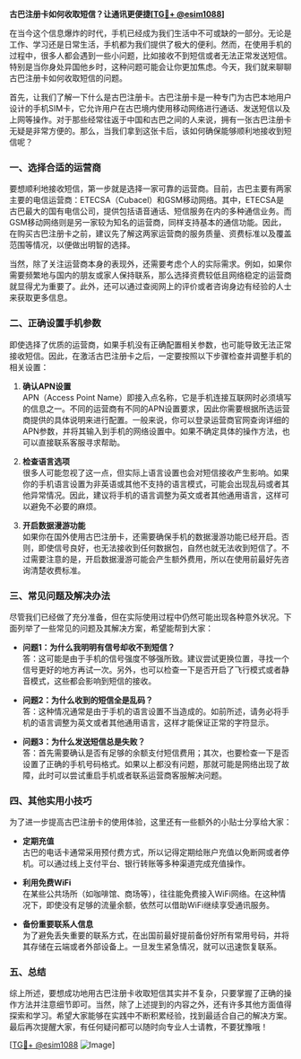 **古巴注册卡如何收取短信？让通讯更便捷[[TG💪+ @esim1088](https://t.me/s/esim1088)]**

在当今这个信息爆炸的时代，手机已经成为我们生活中不可或缺的一部分。无论是工作、学习还是日常生活，手机都为我们提供了极大的便利。然而，在使用手机的过程中，很多人都会遇到一些小问题，比如接收不到短信或者无法正常发送短信。特别是当你身处异国他乡时，这种问题可能会让你更加焦虑。今天，我们就来聊聊古巴注册卡如何收取短信的问题。

首先，让我们了解一下什么是古巴注册卡。古巴注册卡是一种专门为古巴本地用户设计的手机SIM卡，它允许用户在古巴境内使用移动网络进行通话、发送短信以及上网等操作。对于那些经常往返于中国和古巴之间的人来说，拥有一张古巴注册卡无疑是非常方便的。那么，当我们拿到这张卡后，该如何确保能够顺利地接收到短信呢？

### **一、选择合适的运营商**

要想顺利地接收短信，第一步就是选择一家可靠的运营商。目前，古巴主要有两家主要的电信运营商：ETECSA（Cubacel）和GSM移动网络。其中，ETECSA是古巴最大的国有电信公司，提供包括语音通话、短信服务在内的多种通信业务。而GSM移动网络则是另一家较为知名的运营商，同样支持基本的通信功能。因此，在购买古巴注册卡之前，建议先了解这两家运营商的服务质量、资费标准以及覆盖范围等情况，以便做出明智的选择。

当然，除了关注运营商本身的表现外，还需要考虑个人的实际需求。例如，如果你需要频繁地与国内的朋友或家人保持联系，那么选择资费较低且网络稳定的运营商就显得尤为重要了。此外，还可以通过查阅网上的评价或者咨询身边有经验的人士来获取更多信息。

### **二、正确设置手机参数**

即使选择了优质的运营商，如果手机没有正确配置相关参数，也可能导致无法正常接收短信。因此，在激活古巴注册卡之后，一定要按照以下步骤检查并调整手机的相关设置：

1. **确认APN设置**  
   APN（Access Point Name）即接入点名称，它是手机连接互联网时必须填写的信息之一。不同的运营商有不同的APN设置要求，因此你需要根据所选运营商提供的具体说明来进行配置。一般来说，你可以登录运营商官网查询详细的APN参数，并将其输入到手机的网络设置中。如果不确定具体的操作方法，也可以直接联系客服寻求帮助。

2. **检查语言选项**  
   很多人可能忽视了这一点，但实际上语言设置也会对短信接收产生影响。如果你的手机语言设置为非英语或其他不支持的语言模式，可能会出现乱码或者其他异常情况。因此，建议将手机的语言调整为英文或者其他通用语言，这样可以避免不必要的麻烦。

3. **开启数据漫游功能**  
   如果你在国外使用古巴注册卡，还需要确保手机的数据漫游功能已经开启。否则，即使信号良好，也无法接收到任何数据包，自然也就无法收到短信了。不过需要注意的是，开启数据漫游可能会产生额外费用，所以在使用前最好先咨询清楚收费标准。

### **三、常见问题及解决办法**

尽管我们已经做了充分准备，但在实际使用过程中仍然可能出现各种意外状况。下面列举了一些常见的问题及其解决方案，希望能帮到大家：

- **问题1：为什么我明明有信号却收不到短信？**  
  答：这可能是由于手机的信号强度不够强所致。建议尝试更换位置，寻找一个信号更好的地方再试一次。另外，也可以检查一下是否开启了飞行模式或者静音模式，这些都会影响到短信的接收。

- **问题2：为什么收到的短信全是乱码？**  
  答：这种情况通常是由于手机的语言设置不当造成的。如前所述，请务必将手机的语言调整为英文或者其他通用语言，这样才能保证正常的字符显示。

- **问题3：为什么发送短信总是失败？**  
  答：首先需要确认是否有足够的余额支付短信费用；其次，也要检查一下是否设置了正确的手机号码格式。如果以上都没有问题，那就可能是网络出现了故障，此时可以尝试重启手机或者联系运营商客服解决问题。

### **四、其他实用小技巧**

为了进一步提高古巴注册卡的使用体验，这里还有一些额外的小贴士分享给大家：

- **定期充值**  
  古巴的电话卡通常采用预付费方式，所以记得定期给账户充值以免断网或者停机。可以通过线上支付平台、银行转账等多种渠道完成充值操作。

- **利用免费WiFi**  
  在某些公共场所（如咖啡馆、商场等），往往能免费接入WiFi网络。在这种情况下，即使没有足够的流量余额，依然可以借助WiFi继续享受通讯服务。

- **备份重要联系人信息**  
  为了避免丢失重要的联系方式，在出国前最好提前备份好所有常用号码，并将其存储在云端或者外部设备上。一旦发生紧急情况，就可以迅速恢复联系。

### **五、总结**

综上所述，要想成功地用古巴注册卡收取短信其实并不复杂，只要掌握了正确的操作方法并注意细节即可。当然，除了上述提到的内容之外，还有许多其他方面值得探索和学习。希望大家能够在实践中不断积累经验，找到最适合自己的解决方案。最后再次提醒大家，有任何疑问都可以随时向专业人士请教，不要犹豫哦！

[[TG💪+ @esim1088](https://t.me/s/esim1088) ![Image](https://i.postimg.cc/4NQfJmqS/Snipaste-2025-05-13-00-14-12.png)]